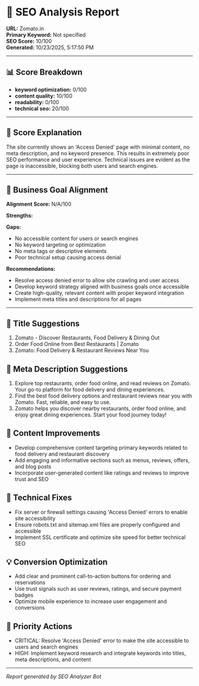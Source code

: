 # 🧠 SEO Analysis Report  
**URL:** Zomato.in  
**Primary Keyword:** Not specified  
**SEO Score:** 10/100  
**Generated:** 10/23/2025, 5:17:50 PM

---

## 📊 Score Breakdown
- **keyword optimization:** 0/100
- **content quality:** 10/100
- **readability:** 0/100
- **technical seo:** 20/100

---

## 💬 Score Explanation
The site currently shows an 'Access Denied' page with minimal content, no meta description, and no keyword presence. This results in extremely poor SEO performance and user experience. Technical issues are evident as the page is inaccessible, blocking both users and search engines.

---

## 🎯 Business Goal Alignment
**Alignment Score:** N/A/100

**Strengths:**



**Gaps:**
- No accessible content for users or search engines
- No keyword targeting or optimization
- No meta tags or descriptive elements
- Poor technical setup causing access denial


**Recommendations:**
- Resolve access denied error to allow site crawling and user access
- Develop keyword strategy aligned with business goals once accessible
- Create high-quality, relevant content with proper keyword integration
- Implement meta titles and descriptions for all pages

---

## 📝 Title Suggestions
1. Zomato - Discover Restaurants, Food Delivery & Dining Out
2. Order Food Online from Best Restaurants | Zomato
3. Zomato: Food Delivery & Restaurant Reviews Near You

## 🧾 Meta Description Suggestions
1. Explore top restaurants, order food online, and read reviews on Zomato. Your go-to platform for food delivery and dining experiences.
2. Find the best food delivery options and restaurant reviews near you with Zomato. Fast, reliable, and easy to use.
3. Zomato helps you discover nearby restaurants, order food online, and enjoy great dining experiences. Start your food journey today!

## 🧩 Content Improvements
- Develop comprehensive content targeting primary keywords related to food delivery and restaurant discovery
- Add engaging and informative sections such as menus, reviews, offers, and blog posts
- Incorporate user-generated content like ratings and reviews to improve trust and SEO

## 🧱 Technical Fixes
- Fix server or firewall settings causing 'Access Denied' errors to enable site accessibility
- Ensure robots.txt and sitemap.xml files are properly configured and accessible
- Implement SSL certificate and optimize site speed for better technical SEO

## 💡 Conversion Optimization
- Add clear and prominent call-to-action buttons for ordering and reservations
- Use trust signals such as user reviews, ratings, and secure payment badges
- Optimize mobile experience to increase user engagement and conversions

## 🚀 Priority Actions
- CRITICAL: Resolve 'Access Denied' error to make the site accessible to users and search engines
- HIGH: Implement keyword research and integrate keywords into titles, meta descriptions, and content

---

*Report generated by SEO Analyzer Bot*